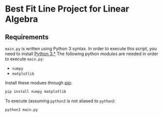 # Best Fit Line Project for Linear Algebra

## Requirements
`main.py` is written using Python 3 syntax. In order to execute this script, you need to install [Python 3.*](https://www.python.org/downloads/)
The following python modules are needed in order to execute `main.py`:

* `numpy`
* `matplotlib`

Install these modues through [pip](https://pip.pypa.io/en/stable/installing/):

```bash
pip install numpy matplotlib
```

To execute (assuming `python3` is not aliased to `python`):
```bash
python3 main.py
```
